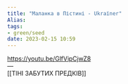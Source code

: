 ```yaml
---
title: "Маланка в Пістині - Ukraїner"
Alias: 
tags:
- green/seed
date: 2023-02-15 10:59
---
```


https://youtu.be/GlfVipCjwZ8  
—  
[[ТІНІ ЗАБУТИХ ПРЕДКІВ]]
